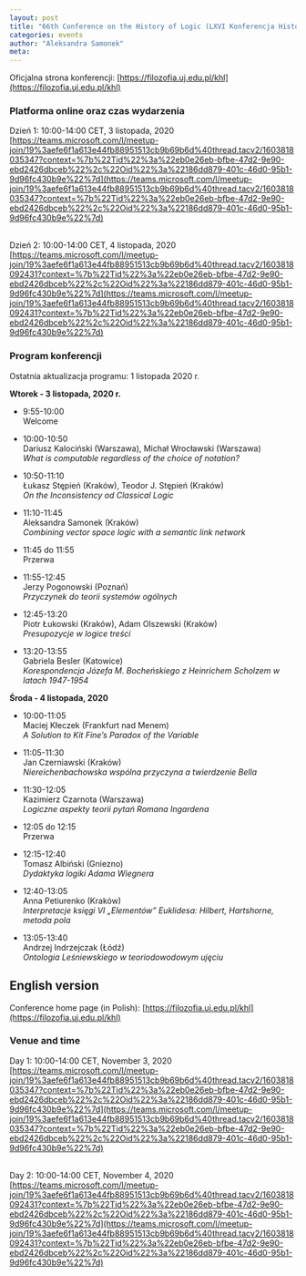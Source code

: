 ```yaml
---
layout: post
title: "66th Conference on the History of Logic (LXVI Konferencja Historii Logiki) in Kraków, Poland"
categories: events 
author: "Aleksandra Samonek"
meta: 
---
```


Oficjalna strona konferencji: [https://filozofia.uj.edu.pl/khl](https://filozofia.uj.edu.pl/khl)


### Platforma online oraz czas wydarzenia

Dzień 1: 10:00-14:00 CET, 3 listopada, 2020<br>
[https://teams.microsoft.com/l/meetup-join/19%3aefe6f1a613e44fb88951513cb9b69b6d%40thread.tacv2/1603818035347?context=%7b%22Tid%22%3a%22eb0e26eb-bfbe-47d2-9e90-ebd2426dbceb%22%2c%22Oid%22%3a%22186dd879-401c-46d0-95b1-9d96fc430b9e%22%7d](https://teams.microsoft.com/l/meetup-join/19%3aefe6f1a613e44fb88951513cb9b69b6d%40thread.tacv2/1603818035347?context=%7b%22Tid%22%3a%22eb0e26eb-bfbe-47d2-9e90-ebd2426dbceb%22%2c%22Oid%22%3a%22186dd879-401c-46d0-95b1-9d96fc430b9e%22%7d)<br><br>

Dzień 2: 10:00-14:00 CET, 4 listopada, 2020<br>
[https://teams.microsoft.com/l/meetup-join/19%3aefe6f1a613e44fb88951513cb9b69b6d%40thread.tacv2/1603818092431?context=%7b%22Tid%22%3a%22eb0e26eb-bfbe-47d2-9e90-ebd2426dbceb%22%2c%22Oid%22%3a%22186dd879-401c-46d0-95b1-9d96fc430b9e%22%7d](https://teams.microsoft.com/l/meetup-join/19%3aefe6f1a613e44fb88951513cb9b69b6d%40thread.tacv2/1603818092431?context=%7b%22Tid%22%3a%22eb0e26eb-bfbe-47d2-9e90-ebd2426dbceb%22%2c%22Oid%22%3a%22186dd879-401c-46d0-95b1-9d96fc430b9e%22%7d)

### Program konferencji

Ostatnia aktualizacja programu: 1 listopada 2020 r.

<b>Wtorek - 3 listopada, 2020 r.</b><br>

- 9:55-10:00  
Welcome   

- 10:00-10:50  
Dariusz Kalociński (Warszawa), Michał Wrocławski (Warszawa)  
_What is computable regardless of the choice of notation?_  

- 10:50-11:10  
Łukasz Stępień (Kraków), Teodor J. Stępień (Kraków)  
_On the Inconsistency od Classical Logic_

- 11:10-11:45  
Aleksandra Samonek (Kraków)  
_Combining vector space logic with a semantic link network_

- 11:45 do 11:55  
Przerwa  

- 11:55-12:45  
Jerzy Pogonowski (Poznań)  
_Przyczynek do teorii systemów ogólnych_

- 12:45-13:20  
Piotr Łukowski (Kraków), Adam Olszewski (Kraków)  
_Presupozycje w logice treści_  

- 13:20-13:55  
Gabriela Besler (Katowice)  
_Korespondencja Józefa M. Bocheńskiego z Heinrichem Scholzem w latach 1947-1954_


<b>Środa - 4 listopada, 2020</b><br>

- 10:00-11:05  
Maciej Kłeczek (Frankfurt nad Menem)  
_A Solution to Kit Fine’s Paradox of the Variable_  

- 11:05-11:30  
Jan Czerniawski (Kraków)  
_Niereichenbachowska wspólna przyczyna a twierdzenie Bella_ 

- 11:30-12:05  
Kazimierz Czarnota (Warszawa)  
_Logiczne aspekty teorii pytań Romana Ingardena_  

- 12:05 do 12:15  
Przerwa

- 12:15-12:40  
Tomasz Albiński (Gniezno)  
_Dydaktyka logiki Adama Wiegnera_

- 12:40-13:05  
Anna Petiurenko (Kraków)  
_Interpretacje księgi VI „Elementów” Euklidesa: Hilbert, Hartshorne, metoda pola_

- 13:05-13:40  
Andrzej Indrzejczak (Łódź)  
_Ontologia Leśniewskiego w teoriodowodowym ujęciu_


## English version

Conference home page (in Polish): [https://filozofia.uj.edu.pl/khl](https://filozofia.uj.edu.pl/khl)

### Venue and time

Day 1: 10:00-14:00 CET, November 3, 2020<br>
[https://teams.microsoft.com/l/meetup-join/19%3aefe6f1a613e44fb88951513cb9b69b6d%40thread.tacv2/1603818035347?context=%7b%22Tid%22%3a%22eb0e26eb-bfbe-47d2-9e90-ebd2426dbceb%22%2c%22Oid%22%3a%22186dd879-401c-46d0-95b1-9d96fc430b9e%22%7d](https://teams.microsoft.com/l/meetup-join/19%3aefe6f1a613e44fb88951513cb9b69b6d%40thread.tacv2/1603818035347?context=%7b%22Tid%22%3a%22eb0e26eb-bfbe-47d2-9e90-ebd2426dbceb%22%2c%22Oid%22%3a%22186dd879-401c-46d0-95b1-9d96fc430b9e%22%7d)<br><br>

Day 2: 10:00-14:00 CET, November 4, 2020<br>
[https://teams.microsoft.com/l/meetup-join/19%3aefe6f1a613e44fb88951513cb9b69b6d%40thread.tacv2/1603818092431?context=%7b%22Tid%22%3a%22eb0e26eb-bfbe-47d2-9e90-ebd2426dbceb%22%2c%22Oid%22%3a%22186dd879-401c-46d0-95b1-9d96fc430b9e%22%7d](https://teams.microsoft.com/l/meetup-join/19%3aefe6f1a613e44fb88951513cb9b69b6d%40thread.tacv2/1603818092431?context=%7b%22Tid%22%3a%22eb0e26eb-bfbe-47d2-9e90-ebd2426dbceb%22%2c%22Oid%22%3a%22186dd879-401c-46d0-95b1-9d96fc430b9e%22%7d)


